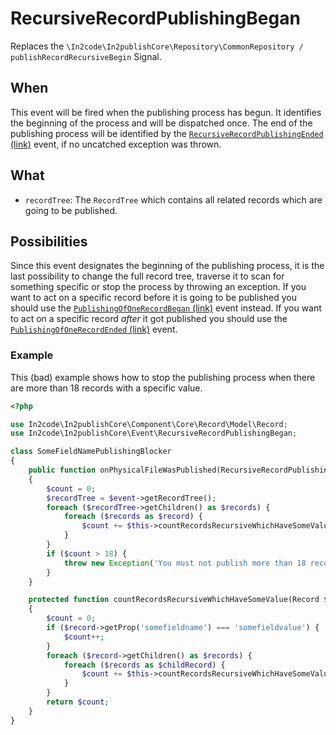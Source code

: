 # RecursiveRecordPublishingBegan

Replaces the `\In2code\In2publishCore\Repository\CommonRepository / publishRecordRecursiveBegin` Signal.

## When

This event will be fired when the publishing process has begun. It identifies the beginning of the process and will be
dispatched once. The end of the publishing process will be identified by the
[`RecursiveRecordPublishingEnded` (link)](RecursiveRecordPublishingEnded.md) event, if no uncatched exception was
thrown.

## What

* `recordTree`: The `RecordTree` which contains all related records which are going to be published.

## Possibilities

Since this event designates the beginning of the publishing process, it is the last possibility to change the full
record tree, traverse it to scan for something specific or stop the process by throwing an exception. If you want to act
on a specific record before it is going to be published you should use the
[`PublishingOfOneRecordBegan` (link)](PublishingOfOneRecordBegan.md) event instead. If you want to act on a specific
record _after_ it got published you should use the [`PublishingOfOneRecordEnded` (link)](PublishingOfOneRecordEnded.md)
event.

### Example

This (bad) example shows how to stop the publishing process when there are more than 18 records with a specific value.

```php
<?php

use In2code\In2publishCore\Component\Core\Record\Model\Record;
use In2code\In2publishCore\Event\RecursiveRecordPublishingBegan;

class SomeFieldNamePublishingBlocker
{
    public function onPhysicalFileWasPublished(RecursiveRecordPublishingBegan $event): void
    {
        $count = 0;
        $recordTree = $event->getRecordTree();
        foreach ($recordTree->getChildren() as $records) {
            foreach ($records as $record) {
                $count += $this->countRecordsRecursiveWhichHaveSomeValue($record)
            }
        }
        if ($count > 18) {
            throw new Exception('You must not publish more than 18 records which have "somefieldvalue"');
        }
    }

    protected function countRecordsRecursiveWhichHaveSomeValue(Record $record): int
    {
        $count = 0;
        if ($record->getProp('somefieldname') === 'somefieldvalue') {
            $count++;
        }
        foreach ($record->getChildren() as $records) {
            foreach ($records as $childRecord) {
                $count += $this->countRecordsRecursiveWhichHaveSomeValue($childRecord);
            }
        }
        return $count;
    }
}
```
